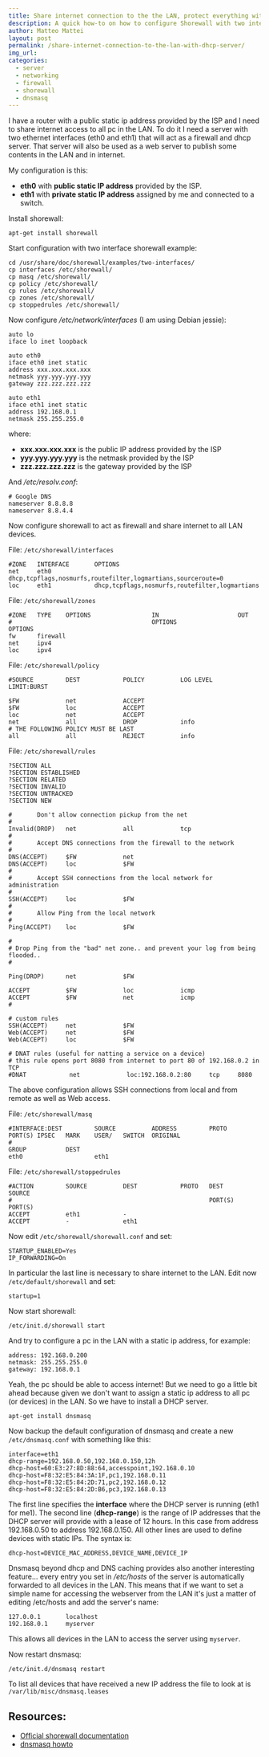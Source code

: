 ```yaml
---
title: Share internet connection to the the LAN, protect everything with a firewall and setup dhcp server on Linux.
description: A quick how-to on how to configure Shorewall with two interfaces to share internet to the LAN, protect clients with a firewall and setup dhcp server to assign automatic ip addresses.
author: Matteo Mattei
layout: post
permalink: /share-internet-connection-to-the-lan-with-dhcp-server/
img_url:
categories:
  - server
  - networking
  - firewall
  - shorewall
  - dnsmasq
---
```



I have a router with a public static ip address provided by the ISP and I need to share internet access to all pc in the LAN. To do it I need a server with two ethernet interfaces (eth0 and eth1) that will act as a firewall and dhcp server. That server will also be used as a web server to publish some contents in the LAN and in internet.

My configuration is this:

- **eth0** with **public static IP address** provided by the ISP.
- **eth1** with **private static IP address** assigned by me and connected to a switch.

Install shorewall:

```
apt-get install shorewall
```

Start configuration with two interface shorewall example:

```
cd /usr/share/doc/shorewall/examples/two-interfaces/
cp interfaces /etc/shorewall/
cp masq /etc/shorewall/
cp policy /etc/shorewall/
cp rules /etc/shorewall/
cp zones /etc/shorewall/
cp stoppedrules /etc/shorewall/
```

Now configure */etc/network/interfaces* (I am using Debian jessie):

```
auto lo
iface lo inet loopback

auto eth0
iface eth0 inet static
address xxx.xxx.xxx.xxx
netmask yyy.yyy.yyy.yyy
gateway zzz.zzz.zzz.zzz

auto eth1
iface eth1 inet static
address 192.168.0.1
netmask 255.255.255.0
```

where:

- **xxx.xxx.xxx.xxx** is the public IP address provided by the ISP
- **yyy.yyy.yyy.yyy** is the netmask provided by the ISP
- **zzz.zzz.zzz.zzz** is the gateway provided by the ISP

And */etc/resolv.conf*:

```
# Google DNS
nameserver 8.8.8.8
nameserver 8.8.4.4
```

Now configure shorewall to act as firewall and share internet to all LAN devices.

File: `/etc/shorewall/interfaces`

```
#ZONE   INTERFACE       OPTIONS
net     eth0            dhcp,tcpflags,nosmurfs,routefilter,logmartians,sourceroute=0
loc     eth1            dhcp,tcpflags,nosmurfs,routefilter,logmartians
```

File: `/etc/shorewall/zones`

```
#ZONE   TYPE    OPTIONS                 IN                      OUT
#                                       OPTIONS                 OPTIONS
fw      firewall
net     ipv4
loc     ipv4
```

File: `/etc/shorewall/policy`

```
#SOURCE         DEST            POLICY          LOG LEVEL       LIMIT:BURST

$FW             net             ACCEPT
$FW             loc             ACCEPT
loc             net             ACCEPT
net             all             DROP            info
# THE FOLLOWING POLICY MUST BE LAST
all             all             REJECT          info
```

File: `/etc/shorewall/rules`

```
?SECTION ALL
?SECTION ESTABLISHED
?SECTION RELATED
?SECTION INVALID
?SECTION UNTRACKED
?SECTION NEW

#       Don't allow connection pickup from the net
#
Invalid(DROP)   net             all             tcp
#
#       Accept DNS connections from the firewall to the network
#
DNS(ACCEPT)     $FW             net
DNS(ACCEPT)     loc             $FW
#
#       Accept SSH connections from the local network for administration
#
SSH(ACCEPT)     loc             $FW
#
#       Allow Ping from the local network
#
Ping(ACCEPT)    loc             $FW

#
# Drop Ping from the "bad" net zone.. and prevent your log from being flooded..
#

Ping(DROP)      net             $FW

ACCEPT          $FW             loc             icmp
ACCEPT          $FW             net             icmp
#

# custom rules
SSH(ACCEPT)     net             $FW
Web(ACCEPT)     net             $FW
Web(ACCEPT)     loc             $FW

# DNAT rules (useful for natting a service on a device)
# this rule opens port 8080 from internet to port 80 of 192.168.0.2 in TCP
#DNAT            net             loc:192.168.0.2:80     tcp     8080
```

The above configuration allows SSH connections from local and from remote as well as Web access.

File: `/etc/shorewall/masq`

```
#INTERFACE:DEST         SOURCE          ADDRESS         PROTO   PORT(S) IPSEC   MARK    USER/   SWITCH  ORIGINAL
#                                                                                       GROUP           DEST
eth0                    eth1
```

File: `/etc/shorewall/stoppedrules`

```
#ACTION         SOURCE          DEST            PROTO   DEST            SOURCE
#                                                       PORT(S)         PORT(S)
ACCEPT          eth1            -
ACCEPT          -               eth1
```

Now edit `/etc/shorewall/shorewall.conf` and set:

```
STARTUP_ENABLED=Yes
IP_FORWARDING=On
```

In particular the last line is necessary to share internet to the LAN.
Edit now `/etc/default/shorewall` and set:

```
startup=1
```

Now start shorewall:

```
/etc/init.d/shorewall start
```

And try to configure a pc in the LAN with a static ip address, for example:

```
address: 192.168.0.200
netmask: 255.255.255.0
gateway: 192.168.0.1
```

Yeah, the pc should be able to access internet!
But we need to go a little bit ahead because given we don't want to assign a static ip address to all pc (or devices) in the LAN. So we have to install a DHCP server.

```
apt-get install dnsmasq
```

Now backup the default configuration of dnsmasq and create a new `/etc/dnsmasq.conf` with something like this:

```
interface=eth1
dhcp-range=192.168.0.50,192.168.0.150,12h
dhcp-host=60:E3:27:8D:88:64,accesspoint,192.168.0.10
dhcp-host=F8:32:E5:84:3A:1F,pc1,192.168.0.11
dhcp-host=F8:32:E5:84:2D:71,pc2,192.168.0.12
dhcp-host=F8:32:E5:84:2D:B6,pc3,192.168.0.13
```

The first line specifies the **interface** where the DHCP server is running (eth1 for me1).
The second line (**dhcp-range**) is the range of IP addresses that the DHCP server will provide with a lease of 12 hours. In this case from address 192.168.0.50 to address 192.168.0.150.
All other lines are used to define devices with static IPs. The syntax is:

`dhcp-host=DEVICE_MAC_ADDRESS,DEVICE_NAME,DEVICE_IP`

Dnsmasq beyond dhcp and DNS caching provides also another interesting feature... every entry you set in */etc/hosts* of the server is automatically forwarded to all devices in the LAN. This means that if we want to set a simple name for accessing the webserver from the LAN it's just a matter of editing /etc/hosts and add the server's name:

```
127.0.0.1       localhost
192.168.0.1     myserver
```

This allows all devices in the LAN to access the server using `myserver`.

Now restart dnsmasq:

```
/etc/init.d/dnsmasq restart
```

To list all devices that have received a new IP address the file to look at is `/var/lib/misc/dnsmasq.leases`

Resources:
-----------------
- [Official shorewall documentation](http://shorewall.net/two-interface.htm)
- [dnsmasq howto](https://wiki.archlinux.org/index.php/Dnsmasq)

